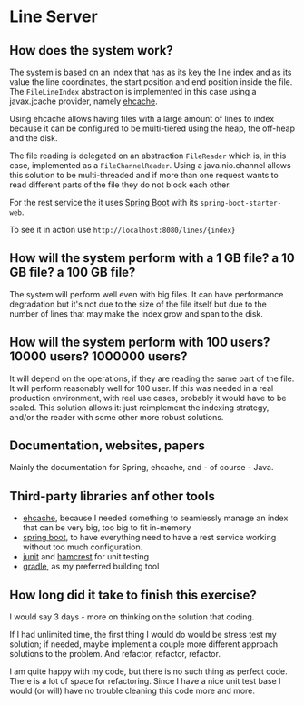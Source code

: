 # Line Server

## How does the system work?
The system is based on an index that has as its key the line index and as its value the line coordinates, the start position and end position inside the file.
The `FileLineIndex` abstraction is implemented in this case using a javax.jcache provider, namely [ehcache](https://ehcache.org).

Using ehcache allows having files with a large amount of lines to index because it can be configured to be multi-tiered using the heap, the off-heap and the disk.

The file reading is delegated on an abstraction `FileReader` which is, in this case, implemented as a `FileChannelReader`. Using a java.nio.channel allows this solution to be multi-threaded and if more than one request wants to read different parts of the file they do not block each other.

For the rest service the it uses [Spring Boot](https://spring.io/projects/spring-boot) with its `spring-boot-starter-web`.
 
To see it in action use `http://localhost:8080/lines/{index}`
 
## How will the system perform with a 1 GB file? a 10 GB file? a 100 GB file?
The system will perform well even with big files. It can have performance degradation but it's not due to the size of the file itself but due to the number of lines that may make the index grow and span to the disk.

## How will the system perform with 100 users? 10000 users? 1000000 users?
It will depend on the operations, if they are reading the same part of the file. It will perform reasonably well for 100 user. If this was needed in a real production environment, with real use cases, probably it would have to be scaled. This solution allows it: just reimplement the indexing strategy, and/or the reader with some other more robust solutions.

## Documentation, websites, papers
Mainly the documentation for Spring, ehcache, and - of course - Java.

## Third-party libraries anf other tools 
- [ehcache](https://ehcache.org), because I needed something to seamlessly manage an index that can be very big, too big to fit in-memory
- [spring boot](https://spring.io/projects/spring-boot), to have everything need to have a rest service working without too much configuration.
- [junit](https://junit.org/junit5/) and [hamcrest](http://hamcrest.org/JavaHamcrest/) for unit testing
- [gradle](https://gradle.org), as my preferred building tool

## How long did it take to finish this exercise? 
I would say 3 days - more on thinking on the solution that coding.

If I had unlimited time, the first thing I would do would be stress test my solution; if needed, maybe implement a couple more different approach solutions to the problem.
And refactor, refactor, refactor.

I am quite happy with my code, but there is no such thing as perfect code. There is a lot of space for refactoring. Since I have a nice unit test base I would (or will) have no trouble cleaning this code more and more.